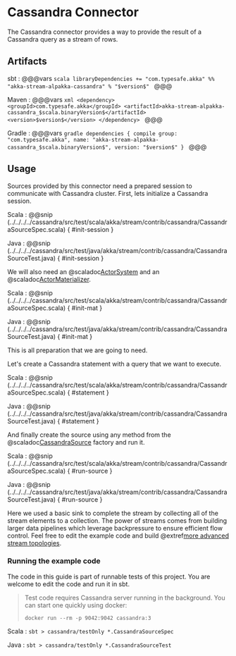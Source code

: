 # Cassandra Connector

The Cassandra connector provides a way to provide the result of a Cassandra query as a stream of rows.

## Artifacts

sbt
:   @@@vars
    ```scala
    libraryDependencies += "com.typesafe.akka" %% "akka-stream-alpakka-cassandra" % "$version$"
    ```
    @@@

Maven
:   @@@vars
    ```xml
    <dependency>
      <groupId>com.typesafe.akka</groupId>
      <artifactId>akka-stream-alpakka-cassandra_$scala.binaryVersion$</artifactId>
      <version>$version$</version>
    </dependency>
    ```
    @@@

Gradle
:   @@@vars
    ```gradle
    dependencies {
      compile group: "com.typesafe.akka", name: "akka-stream-alpakka-cassandra_$scala.binaryVersion$", version: "$version$"
    }
    ```
    @@@

## Usage

Sources provided by this connector need a prepared session to communicate with Cassandra cluster. First, lets initialize a Cassandra session.

Scala
: @@snip (../../../../cassandra/src/test/scala/akka/stream/contrib/cassandra/CassandraSourceSpec.scala) { #init-session }

Java
: @@snip (../../../../cassandra/src/test/java/akka/stream/contrib/cassandra/CassandraSourceTest.java) { #init-session }

We will also need an @scaladoc[ActorSystem](akka.actor.ActorSystem) and an @scaladoc[ActorMaterializer](akka.stream.ActorMaterializer).

Scala
: @@snip (../../../../cassandra/src/test/scala/akka/stream/contrib/cassandra/CassandraSourceSpec.scala) { #init-mat }

Java
: @@snip (../../../../cassandra/src/test/java/akka/stream/contrib/cassandra/CassandraSourceTest.java) { #init-mat }

This is all preparation that we are going to need.

Let's create a Cassandra statement with a query that we want to execute.

Scala
: @@snip (../../../../cassandra/src/test/scala/akka/stream/contrib/cassandra/CassandraSourceSpec.scala) { #statement }

Java
: @@snip (../../../../cassandra/src/test/java/akka/stream/contrib/cassandra/CassandraSourceTest.java) { #statement }

And finally create the source using any method from the @scaladoc[CassandraSource](akka.stream.contrib.cassandra.CassandraSource$) factory and run it.

Scala
: @@snip (../../../../cassandra/src/test/scala/akka/stream/contrib/cassandra/CassandraSourceSpec.scala) { #run-source }

Java
: @@snip (../../../../cassandra/src/test/java/akka/stream/contrib/cassandra/CassandraSourceTest.java) { #run-source }

Here we used a basic sink to complete the stream by collecting all of the stream elements to a collection. The power of streams comes from building larger data pipelines which leverage backpressure to ensure efficient flow control. Feel free to edit the example code and build @extref[more advanced stream topologies](akka-docs:scala/stream/stream-introduction).

### Running the example code

The code in this guide is part of runnable tests of this project. You are welcome to edit the code and run it in sbt.

> Test code requires Cassandra server running in the background. You can start one quickly using docker:
>
> `docker run --rm -p 9042:9042 cassandra:3`

Scala
:   ```
    sbt
    > cassandra/testOnly *.CassandraSourceSpec
    ```

Java
:   ```
    sbt
    > cassandra/testOnly *.CassandraSourceTest
    ```
